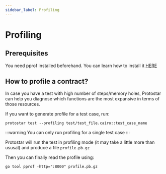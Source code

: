 ```yaml
---
sidebar_label: Profiling
---
```


# Profiling

## Prerequisites

You need pprof installed beforehand. You can learn how to install it [HERE](https://github.com/google/pprof#building-pprof)

## How to profile a contract?

In case you have a test with high number of steps/memory holes, Protostar can help you diagnose which functions are the most expansive in terms of those resources.

If you want to generate profile for a test case, run:

```shell
protostar test --profiling test/test_file.cairo::test_case_name 
```
:::warning
You can only run profiling for a single test case
:::

Protostar will run the test in profiling mode (it may take a little more than ususal) and produce a file `profile.pb.gz`

Then you can finally read the profile using: 
```
go tool pprof -http=":8000" profile.pb.gz
```





